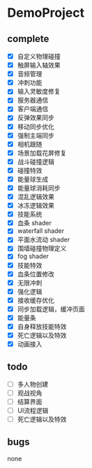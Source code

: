﻿# DemoProject

## complete
- [x] 自定义物理碰撞
- [x] 触屏输入轴效果
- [x] 音频管理
- [x] 冲刺功能
- [x] 输入灵敏度修复
- [x] 服务器通信
- [x] 客户端通信
- [x] 反弹效果同步
- [x] 移动同步优化 
- [x] 强制主端同步
- [x] 相机跟随
- [x] 场景加载花屏修复
- [x] 战斗碰撞逻辑
- [x] 碰撞特效
- [x] 能量球生成
- [x] 能量球消耗同步
- [x] 混乱逻辑效果
- [x] 冰冻逻辑效果
- [x] 技能系统
- [x] 血条 shader   
- [x] waterfall shader
- [x] 平面水流动 shader
- [x] 围墙碰撞物理定义
- [x] fog shader
- [x] 技能特效
- [x] 血条位置修改
- [x] 无限冲刺
- [x] 强化逻辑
- [x] 接收缓存优化
- [x] 同步加载逻辑，缓冲页面
- [X] 能量条
- [x] 自身释放技能特效
- [x] 死亡逻辑以及特效
- [x] 动画接入
## todo
- [ ] 多人物创建
- [ ] 观战视角
- [ ] 结算界面
- [ ] UI流程逻辑
- [ ] 死亡逻辑以及特效

## bugs
none